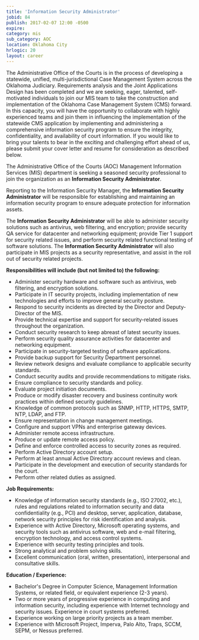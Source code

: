 ```yaml
---
title: 'Information Security Administrator'
jobid: 84
publish: 2017-02-07 12:00 -0500
expire: 
category: mis
sub_category: AOC
location: Oklahoma City
hrlogic: 20
layout: career
---
```

<p>The Administrative Office of the Courts is in the process of developing a statewide, unified, multi-jurisdictional Case Management System across the Oklahoma Judiciary.  Requirements analysis and the Joint Applications Design has been completed and we are seeking, eager, talented, self-motivated individuals to join our MIS team to take the construction and implementation of the Oklahoma Case Management System (CMS) forward.  In this capacity, you will have the opportunity to collaborate with  highly experienced teams and join them in influencing the implementation of the statewide CMS application by implementing and administering a comprehensive information security program to ensure the integrity, confidentiality, and availability of court information.  If you would like to bring your talents to bear in the exciting and challenging effort ahead of us, please submit your cover letter and resume for consideration as described below.</p>
<p>The Administrative Office of the Courts (AOC) Management Information Services (MIS) department is seeking a seasoned security professional to join the organization as an <strong>Information Security Administrator</strong>.  
</p>
<p>Reporting to the Information Security Manager, the <strong>Information Security Administrator</strong> will be responsible for establishing and maintaining an information security program to ensure adequate protection for information assets.  
</p>
<p>The <strong>Information Security Administrator</strong> will be able to administer security solutions such as antivirus, web filtering, and encryption; provide security QA service for datacenter and networking equipment; provide Tier 1 support for security related issues, and perform security related functional testing of software solutions. The <strong>Information Security Administrator</strong> will also participate in MIS projects as a security representative, and assist in the roll out of security related projects.  
</p>
<p><strong>Responsibilities will include (but not limited to) the following:</strong></p>
<ul>
<li>Administer security hardware and software such as antivirus, web filtering, and encryption solutions. </li>
<li>Participate in IT security projects, including implementation of new technologies and efforts to improve general security posture. </li>
<li>Respond to security incidents as directed by the Director and Deputy-Director of the MIS. </li>
<li>Provide technical expertise and support for security-related issues throughout the organization. </li>
<li>Conduct security research to keep abreast of latest security issues. </li>
<li>Perform security quality assurance activities for datacenter and networking equipment.</li>
<li>Participate in security-targeted testing of software applications.</li>
<li>Provide backup support for Security Department personnel.</li>
<li>Review network designs and evaluate compliance to applicable security standards.</li>
<li>Conduct security audits and provide recommendations to mitigate risks.</li>
<li>Ensure compliance to security standards and policy.</li>
<li>Evaluate project initiation documents.</li>
<li>Produce or modify disaster recovery and business continuity work practices within defined security guidelines.</li>
<li>Knowledge of common protocols such as SNMP, HTTP, HTTPS, SMTP, NTP, LDAP, and FTP.</li>
<li>Ensure representation in change management meetings.</li>
<li>Configure and support VPNs and enterprise gateway devices.</li>
<li>Administer remote access infrastructure.</li>
<li>Produce or update remote access policy.</li>
<li>Define and enforce controlled access to security zones as required.</li>
<li>Perform Active Directory account setup.</li>
<li>Perform at least annual Active Directory account reviews and clean.</li>
<li>Participate in the development and execution of security standards for the court.</li>
<li>Perform other related duties as assigned. </li>
</ul>
<p><strong>Job Requirements:</strong></p>
<ul>
<li>Knowledge of information security standards (e.g., ISO 27002, etc.), rules and regulations related to information security and data confidentiality (e.g., PCI) and desktop, server, application, database, network security principles for risk identification and analysis. </li>
<li>Experience with Active Directory, Microsoft operating systems, and security tools such as antivirus software, web and e-mail filtering, encryption technology, and access control systems.  
</li>
<li>Experience with security testing principles and tools.</li>
<li>Strong analytical and problem solving skills. </li>
<li>Excellent communication (oral, written, presentation), interpersonal and consultative skills. </li>
</ul>
<p><strong>Education / Experience:</strong></p>
<ul>
<li>Bachelor's Degree in Computer Science, Management Information Systems, or related field, or equivalent experience (2-3 years).  
</li>
<li>Two or more years of progressive experience in computing and information security, including experience with Internet technology and security issues.  Experience in court systems preferred. </li>
<li>Experience working on large priority projects as a team member. </li>
<li>Experience with Microsoft Project, Imperva, Palo Alto, Traps, SCCM, SEPM, or Nessus preferred.</li></ul>